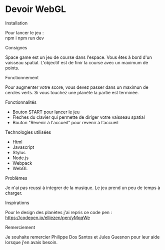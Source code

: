 # Devoir WebGL

Installation

Pour lancer le jeu :  
npm i 
npm run dev 

Consignes 

Space game est un jeu de course dans l'espace. Vous êtes à bord d'un vaisseau spatial. L'objectif est de finir la course avec un maximum de points. 

Fonctionnement 

Pour augmenter votre score, vous devez passer dans un maximun de cercles verts. Si vous touchez une planète la partie est terminée. 

Fonctionnalités 

- Bouton START pour lancer le jeu 
- Fleches du clavier qui permette de diriger votre vaisseau spatial
- Bouton "Revenir à l'accueil" pour revenir à l'accueil 


Technologies utilisées 

- Html 
- Javascript
- Stylus 
- Node.js 
- Webpack 
- WebGL 

Problèmes 

Je n'ai pas reussi à integrer de la musique. 
Le jeu prend un peu de temps à charger. 

Inspirations 

Pour le design des planètes j'ai repris ce code pen : https://codepen.io/elliezen/pen/yMqqWe 

Remerciement 

Je souhaite remercier Philippe Dos Santos et Jules Guesnon pour leur aide lorsque j'en avais besoin. 